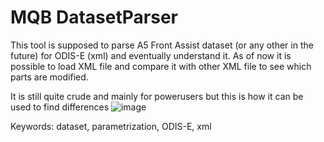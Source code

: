 # MQB DatasetParser
This tool is supposed to parse A5 Front Assist dataset (or any other in the future) for ODIS-E (xml) and eventually understand it. As of now it is possible to load XML file and compare it with other XML file to see which parts are modified. 

It is still quite crude and mainly for powerusers but this is how it can be used to find differences
![image](https://github.com/OneB1t/MQBDatasetParser/assets/320479/a4e6af5f-e346-4b2a-ba36-a672e90f6f60)

Keywords: dataset, parametrization, ODIS-E, xml
